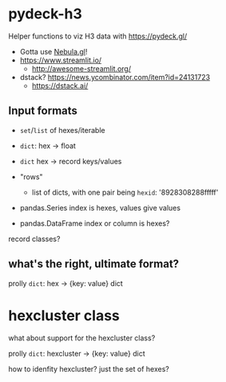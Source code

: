 # pydeck-h3

Helper functions to viz H3 data with https://pydeck.gl/

- Gotta use [Nebula.gl](https://eng.uber.com/nebulagl/)!
- https://www.streamlit.io/
    + http://awesome-streamlit.org/
- dstack? https://news.ycombinator.com/item?id=24131723
    + https://dstack.ai/


## Input formats

- `set`/`list` of hexes/iterable
- `dict`: hex -> float
- `dict`
    hex -> record keys/values
    
- "rows"
    - list of dicts, with one pair being `hexid`: '8928308288fffff'

    
- pandas.Series
    index is hexes, values give values

- pandas.DataFrame
    index or column is hexes?
    
    
record classes?


## what's the right, ultimate format?

prolly `dict`: hex -> {key: value} dict


# hexcluster class

what about support for the hexcluster class?


prolly `dict`: hexcluster -> {key: value} dict

how to idenfity hexcluster? just the set of hexes?